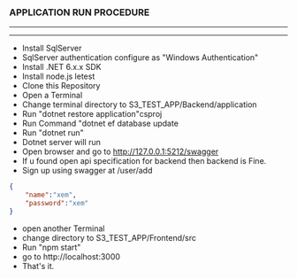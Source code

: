 <!-- In the name of Allah -->

### **APPLICATION RUN PROCEDURE**

---
---
* Install SqlServer
* SqlServer authentication configure as "Windows Authentication"
* Install .NET 6.x.x SDK
* Install node.js letest 
* Clone this Repository
* Open a Terminal
* Change terminal directory to S3_TEST_APP/Backend/application
* Run "dotnet restore application"csproj
* Run Command "dotnet ef database update
* Run "dotnet run"
* Dotnet server will run
* Open browser and go to http://127.0.0.1:5212/swagger 
* If u found open api specification for backend then backend is Fine.
* Sign up using swagger at /user/add
```json
{
    "name":"xem",
    "password":"xem"
}
```

* open another Terminal
* change directory to S3_TEST_APP/Frontend/src
* Run "npm start"
* go to http://localhost:3000
* That's it.

